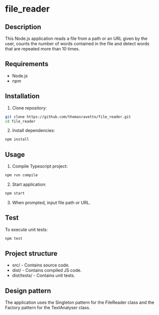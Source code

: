 # file_reader

## Description

This Node.js application reads a file from a path or an URL given by the user, counts the number of words contained in the file and detect words that are repeated more than 10 times.

## Requirements

- Node.js
- npm

## Installation

1. Clone repository:
```sh
git clone https://github.com/thomasravetto/file_reader.git
cd file_reader
```

2. Install dependencies:
```sh
npm install
```

## Usage

1. Compile Typescript project:
```sh
npm run compile
```

2. Start application:
```sh
npm start
```

3. When prompted, input file path or URL.

## Test

To execute unit tests:
```sh
npm test
```

## Project structure

- src/ - Contains source code.
- dist/ - Contains compiled JS code.
- dist/tests/ - Contains unit tests.

## Design pattern

The application uses the Singleton pattern for the FileReader class and the Factory pattern for the TextAnalyser class.